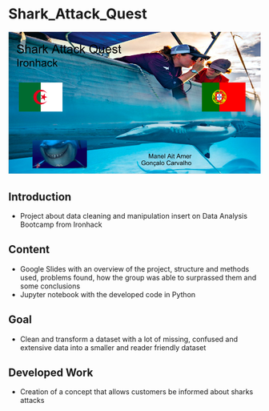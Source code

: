 # Shark_Attack_Quest

![](https://github.com/goncalocostacarvalho/Shark_Attack_Quest/blob/main/Cover_Image.png)

## Introduction
- Project about data cleaning and manipulation insert on Data Analysis Bootcamp from Ironhack

## Content
- Google Slides with an overview of the project, structure and methods used, problems found, how the group was able to surprassed them and some conclusions
- Jupyter notebook with the developed code in Python

## Goal
- Clean and transform a dataset with a lot of missing, confused and extensive data into a smaller and reader friendly dataset

## Developed Work
- Creation of a concept that allows customers be informed about sharks attacks
